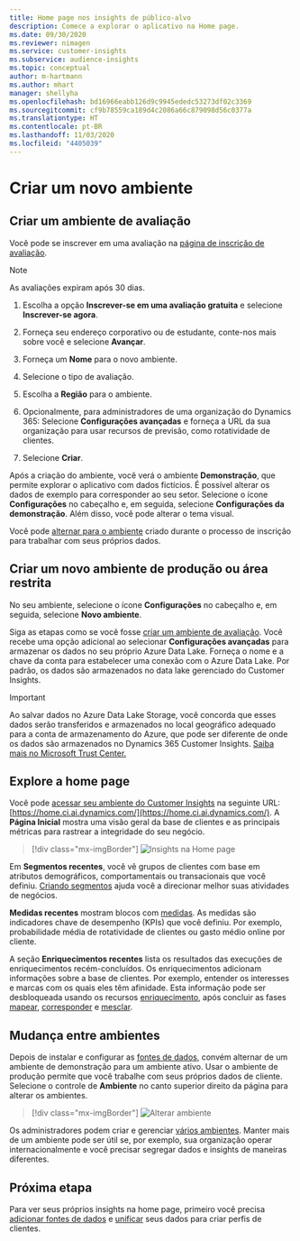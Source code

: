 ```yaml
---
title: Home page nos insights de público-alvo
description: Comece a explorar o aplicativo na Home page.
ms.date: 09/30/2020
ms.reviewer: nimagen
ms.service: customer-insights
ms.subservice: audience-insights
ms.topic: conceptual
author: m-hartmann
ms.author: mhart
manager: shellyha
ms.openlocfilehash: bd16966eabb126d9c9945ededc53273df02c3369
ms.sourcegitcommit: cf9b78559ca189d4c2086a66c879098d56c0377a
ms.translationtype: HT
ms.contentlocale: pt-BR
ms.lasthandoff: 11/03/2020
ms.locfileid: "4405039"
---
```

# <a name="create-a-new-environment"></a>Criar um novo ambiente

## <a name="create-a-trial-environment"></a>Criar um ambiente de avaliação

Você pode se inscrever em uma avaliação na [página de inscrição de avaliação](https://dynamics.microsoft.com/get-started/free-trial/?appname=customerinsights). 

> [!NOTE]
> As avaliações expiram após 30 dias.

1. Escolha a opção **Inscrever-se em uma avaliação gratuita** e selecione **Inscrever-se agora**.

1. Forneça seu endereço corporativo ou de estudante, conte-nos mais sobre você e selecione **Avançar**.

1. Forneça um **Nome** para o novo ambiente. 

1. Selecione o tipo de avaliação.

1. Escolha a **Região** para o ambiente.

1. Opcionalmente, para administradores de uma organização do Dynamics 365: Selecione **Configurações avançadas** e forneça a URL da sua organização para usar recursos de previsão, como rotatividade de clientes.

1. Selecione **Criar**. 

Após a criação do ambiente, você verá o ambiente **Demonstração**, que permite explorar o aplicativo com dados fictícios. É possível alterar os dados de exemplo para corresponder ao seu setor. Selecione o ícone **Configurações** no cabeçalho e, em seguida, selecione **Configurações da demonstração**. Além disso, você pode alterar o tema visual. 

Você pode [alternar para o ambiente](#change-between-environments) criado durante o processo de inscrição para trabalhar com seus próprios dados.

## <a name="create-a-new-production-or-sandbox-environment"></a>Criar um novo ambiente de produção ou área restrita

No seu ambiente, selecione o ícone **Configurações** no cabeçalho e, em seguida, selecione **Novo ambiente**.

Siga as etapas como se você fosse [criar um ambiente de avaliação](#create-a-trial-environment). Você recebe uma opção adicional ao selecionar **Configurações avançadas** para armazenar os dados no seu próprio Azure Data Lake. Forneça o nome e a chave da conta para estabelecer uma conexão com o Azure Data Lake. Por padrão, os dados são armazenados no data lake gerenciado do Customer Insights.

> [!IMPORTANT]
> Ao salvar dados no Azure Data Lake Storage, você concorda que esses dados serão transferidos e armazenados no local geográfico adequado para a conta de armazenamento do Azure, que pode ser diferente de onde os dados são armazenados no Dynamics 365 Customer Insights.  [Saiba mais no Microsoft Trust Center.](https://www.microsoft.com/trust-center)

## <a name="explore-the-home-page"></a>Explore a home page

Você pode [acessar seu ambiente do Customer Insights](https://home.ci.ai.dynamics.com/) na seguinte URL: [https://home.ci.ai.dynamics.com/](https://home.ci.ai.dynamics.com/).
A **Página Inicial** mostra uma visão geral da base de clientes e as principais métricas para rastrear a integridade do seu negócio.

> [!div class="mx-imgBorder"] 
> ![Insights na Home page](media/home-page-insights.png "Insights na Home page")

Em **Segmentos recentes**, você vê grupos de clientes com base em atributos demográficos, comportamentais ou transacionais que você definiu. [Criando segmentos](segments.md) ajuda você a direcionar melhor suas atividades de negócios.

**Medidas recentes** mostram blocos com [medidas](measures.md). As medidas são indicadores chave de desempenho (KPIs) que você definiu. Por exemplo, probabilidade média de rotatividade de clientes ou gasto médio online por cliente.

A seção **Enriquecimentos recentes** lista os resultados das execuções de enriquecimentos recém-concluídos. Os enriquecimentos adicionam informações sobre a base de clientes. Por exemplo, entender os interesses e marcas com os quais eles têm afinidade. Esta informação pode ser desbloqueada usando os recursos [enriquecimento](enrichment-microsoft-graph.md), após concluir as fases [mapear](map-entities.md), [corresponder](match-entities.md) e [mesclar](merge-entities.md).

## <a name="change-between-environments"></a>Mudança entre ambientes

Depois de instalar e configurar as [fontes de dados](data-sources.md), convém alternar de um ambiente de demonstração para um ambiente ativo. Usar o ambiente de produção permite que você trabalhe com seus próprios dados de cliente. Selecione o controle de **Ambiente** no canto superior direito da página para alterar os ambientes.

> [!div class="mx-imgBorder"] 
> ![Alterar ambiente](media/home-page-environment-switcher.png "Alterar ambiente")

Os administradores podem criar e gerenciar [vários ambientes](manage-environments.md). Manter mais de um ambiente pode ser útil se, por exemplo, sua organização operar internacionalmente e você precisar segregar dados e insights de maneiras diferentes.

## <a name="next-step"></a>Próxima etapa

Para ver seus próprios insights na home page, primeiro você precisa [adicionar fontes de dados](data-sources.md) e [unificar](data-unification.md) seus dados para criar perfis de clientes.
